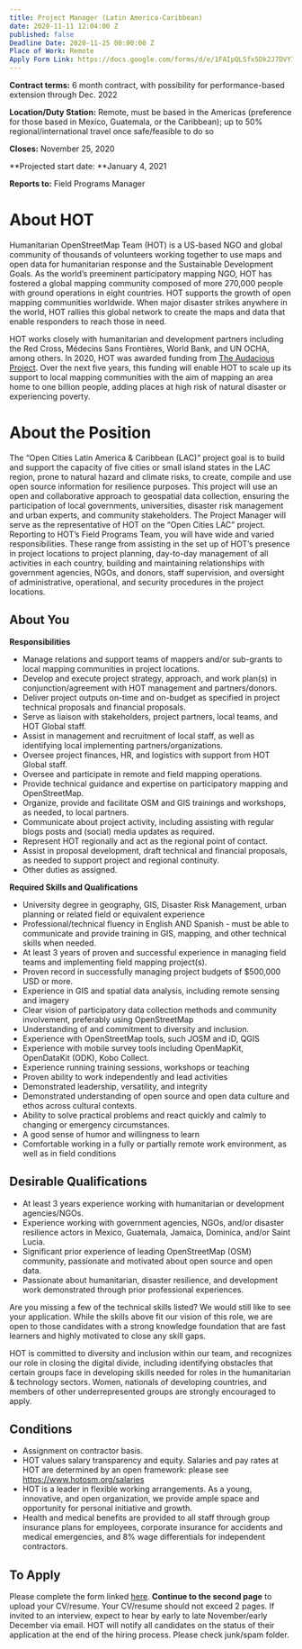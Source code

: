 ```yaml
---
title: Project Manager (Latin America-Caribbean)
date: 2020-11-11 12:04:00 Z
published: false
Deadline Date: 2020-11-25 00:00:00 Z
Place of Work: Remote
Apply Form Link: https://docs.google.com/forms/d/e/1FAIpQLSfx5Dk2J7DVY7jsPmVjOdEYa3X1QHmbJy2MG7FBKNrTK4vwvg/viewform?usp=sf_link
---
```


**Contract terms:** 6 month contract, with possibility for performance-based extension through Dec. 2022

**Location/Duty Station:** Remote, must be based in the Americas (preference for those based in Mexico, Guatemala, or the Caribbean); up to 50% regional/international travel once safe/feasible to do so

**Closes:** November 25, 2020

**Projected start date: **January 4, 2021 

**Reports to:** Field Programs Manager

# About HOT
Humanitarian OpenStreetMap Team (HOT) is a US-based NGO and global community of thousands of volunteers working together to use maps and open data for humanitarian response and the Sustainable Development Goals. As the world’s preeminent participatory mapping NGO, HOT has fostered a global mapping community composed of more 270,000 people with ground operations in eight countries. HOT supports the growth of open mapping communities worldwide. When major disaster strikes anywhere in the world, HOT rallies this global network to create the maps and data that enable responders to reach those in need.

HOT works closely with humanitarian and development partners including the Red Cross, Médecins Sans Frontières, World Bank, and UN OCHA, among others. In 2020, HOT was awarded funding from [The Audacious Project](aciousproject.org/ideas/2020/humanitarian-openstreetmap-team). Over the next five years, this funding will enable HOT to scale up its support to local mapping communities with the aim of mapping an area home to one billion people, adding places at high risk of natural disaster or experiencing poverty.

# About the Position
The “Open Cities Latin America & Caribbean (LAC)” project goal is to build and support the capacity of five cities or small island states in the LAC region, prone to natural hazard and climate risks, to create, compile and use open source information for resilience purposes. This project will use an open and collaborative approach to geospatial data collection, ensuring the participation of local governments, universities, disaster risk management and urban experts, and community stakeholders. 
The Project Manager will serve as the representative of HOT on the “Open Cities LAC” project. Reporting to HOT’s Field Programs Team, you will have wide and varied responsibilities. These range from assisting in the set up of HOT’s presence in project locations to project planning, day-to-day management of all activities in each country, building  and maintaining relationships with government agencies, NGOs, and donors, staff supervision, and oversight of administrative, operational, and security procedures in the project locations. 

## About You

**Responsibilities**
* Manage relations and support teams of mappers and/or sub-grants to local mapping communities in project locations.
* Develop and execute project strategy, approach, and work plan(s) in conjunction/agreement with HOT management and partners/donors.
* Deliver project outputs on-time and on-budget as specified in project technical proposals and financial proposals.
* Serve as liaison with stakeholders, project partners, local teams, and HOT Global staff. 
* Assist in management and recruitment of local staff, as well as identifying local implementing partners/organizations.
* Oversee project finances, HR, and logistics with support from HOT Global staff.
* Oversee and participate in remote and field mapping operations.
* Provide technical guidance and expertise on participatory mapping and OpenStreetMap.
* Organize, provide and facilitate OSM and GIS trainings and workshops, as needed, to local partners.
* Communicate about project activity, including assisting with regular blogs posts and (social) media updates as required.
* Represent HOT regionally and act as the regional point of contact.
* Assist in proposal development, draft technical and financial proposals, as needed to support project and regional continuity.
* Other duties as assigned.

**Required Skills and Qualifications**
* University degree in geography, GIS, Disaster Risk Management, urban planning or related field or equivalent experience
* Professional/technical fluency in English AND Spanish - must be able to communicate and provide training in GIS, mapping, and other technical skills when needed.
* At least 3 years of proven and successful experience in managing field teams and implementing field mapping project(s).
* Proven record in successfully managing project budgets of $500,000 USD or more. 
* Experience in GIS and spatial data analysis, including remote sensing and imagery
* Clear vision of participatory data collection methods and community involvement, preferably using OpenStreetMap
* Understanding of and commitment to diversity and inclusion.
* Experience with OpenStreetMap tools, such JOSM and iD, QGIS
* Experience with mobile survey tools including OpenMapKit, OpenDataKit (ODK), Kobo Collect.
* Experience running training sessions, workshops or teaching
* Proven ability to work independently and lead activities
* Demonstrated leadership, versatility, and integrity
* Demonstrated understanding of open source and open data culture and ethos across cultural contexts.
* Ability to solve practical problems and react quickly and calmly to changing or emergency circumstances.
* A good sense of humor and willingness to learn
* Comfortable working in a fully or partially remote work environment, as well as in field conditions

## Desirable Qualifications
* At least 3 years experience working with humanitarian or development agencies/NGOs.
* Experience working with government agencies, NGOs, and/or disaster resilience actors in Mexico, Guatemala, Jamaica, Dominica, and/or Saint Lucia. 
* Significant prior experience of leading OpenStreetMap (OSM) community, passionate and motivated about open source and open data.
* Passionate about humanitarian, disaster resilience, and development work demonstrated through prior professional experiences. 

Are you missing a few of the technical skills listed? We would still like to see your application. While the skills above fit our vision of this role, we are open to those candidates with a strong knowledge foundation that are fast learners and highly motivated to close any skill gaps. 

HOT is committed to diversity and inclusion within our team, and recognizes our role in closing the digital divide, including identifying obstacles that certain groups face in developing skills needed for roles in the humanitarian & technology sectors. Women, nationals of developing countries, and members of other underrepresented groups are strongly encouraged to apply.

## Conditions
* Assignment on contractor basis. 
* HOT values salary transparency and equity. Salaries and pay rates at HOT are determined by an open framework: please see https://www.hotosm.org/salaries 
* HOT is a leader in flexible working arrangements. As a young, innovative, and open organization, we provide ample space and opportunity for personal initiative and growth.
* Health and medical benefits are provided to all staff through group insurance plans for employees, corporate insurance for accidents and medical emergencies, and 8% wage differentials for independent contractors.
 
## To Apply
Please complete the form linked [here](https://docs.google.com/forms/d/e/1FAIpQLSfx5Dk2J7DVY7jsPmVjOdEYa3X1QHmbJy2MG7FBKNrTK4vwvg/viewform?usp=sf_link). **Continue to the second page** to upload your CV/resume. Your CV/resume should not exceed 2 pages. If invited to an interview, expect to hear by early to late November/early December via email. HOT will notify all candidates on the status of their application at the end of the hiring process. Please check junk/spam folder.